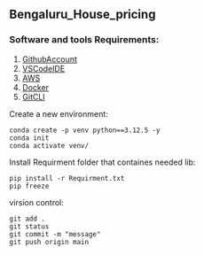 ## Bengaluru_House_pricing

### Software and tools Requirements:

 1. [GithubAccount](https://github.com/)
 2. [VSCodeIDE](https://code.visualstudio.com/)
 3. [AWS](https://aws.amazon.com/free/?trk=15faae9b-ab87-4e8f-8946-c46e8264e383&sc_channel=ps&ef_id=CjwKCAjwjsi4BhB5EiwAFAL0YLyxqFnvT5U_T4OBukEWcOLVG3ryq0L7-0MFm-c-CmAwOBl7qhDH8BoC8lMQAvD_BwE:G:s&s_kwcid=AL!4422!3!645208863529!e!!g!!aws!19572078132!145087520813&gclid=CjwKCAjwjsi4BhB5EiwAFAL0YLyxqFnvT5U_T4OBukEWcOLVG3ryq0L7-0MFm-c-CmAwOBl7qhDH8BoC8lMQAvD_BwE&all-free-tier.sort-by=item.additionalFields.SortRank&all-free-tier.sort-order=asc&awsf.Free%20Tier%20Types=*all&awsf.Free%20Tier%20Categories=*all)
 4. [Docker](https://www.docker.com/)
 5. [GitCLI](https://git-scm.com/docs/gitcli)

 
 Create a new environment:

 ```
 conda create -p venv python==3.12.5 -y 
 conda init
 conda activate venv/
 ```

  Install Requirment folder that containes needed lib:

 ```
 pip install -r Requirment.txt
 pip freeze
 ```

   virsion control:

 ```
 git add .
 git status
 git commit -m "message"
 git push origin main
 ```